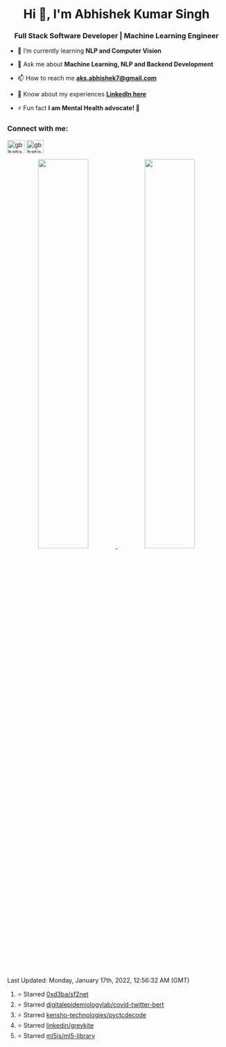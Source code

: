 <h1 align="center">Hi 👋, I'm Abhishek Kumar Singh</h1>
<h3 align="center">Full Stack Software Developer | Machine Learning Engineer</h3>

- 🌱 I’m currently learning **NLP and Computer Vision**

- 💬 Ask me about **Machine Learning, NLP and Backend Development**

- 📫 How to reach me **aks.abhishek7@gmail.com**

- 📄 Know about my experiences [**LinkedIn here**](www.linkedin.com/in/abhishek-singh-kumar)

- ⚡ Fun fact **I am Mental Health advocate! 🧠**

<h3 align="left">Connect with me:</h3>
<p align="left">
<a href="https://twitter.com/gbhatia30" target="blank"><img align="center" src="https://cdn.jsdelivr.net/npm/simple-icons@3.0.1/icons/twitter.svg" alt="gbhatia30" height="30" width="40" /></a>
<a href="https://linkedin.com/in/gbhatia30" target="blank"><img align="center" src="https://cdn.jsdelivr.net/npm/simple-icons@3.0.1/icons/linkedin.svg" alt="gbhatia30" height="30" width="40" /></a>
</p>

<p align="center">
<a href="https://github-readme-stats.vercel.app/api?username=gagan3012&count_private=true&show_icons=true&include_all_commits=false&hide_border=true&hide_title=true">
  <img width="48%"  src="https://github-readme-stats.vercel.app/api?username=gagan3012&count_private=true&show_icons=true&include_all_commits=false&hide_border=true&hide_title=true" />
</a>
<a href="https://github-readme-streak-stats.herokuapp.com/?user=gagan3012&hide_border=true">
  <img width="48%"  src="https://github-readme-streak-stats.herokuapp.com/?user=gagan3012&hide_border=true" />
</a>
</p>

<!--RECENT_ACTIVITY:last_update-->
Last Updated: Monday, January 17th, 2022, 12:56:32 AM (GMT)
<!--RECENT_ACTIVITY:last_update_end-->
<!--RECENT_ACTIVITY:start-->

1. ⭐ Starred [0xd3ba/sf2net](https://github.com/0xd3ba/sf2net)
2. ⭐ Starred [digitalepidemiologylab/covid-twitter-bert](https://github.com/digitalepidemiologylab/covid-twitter-bert)
3. ⭐ Starred [kensho-technologies/pyctcdecode](https://github.com/kensho-technologies/pyctcdecode)
4. ⭐ Starred [linkedin/greykite](https://github.com/linkedin/greykite)
5. ⭐ Starred [ml5js/ml5-library](https://github.com/ml5js/ml5-library)
<!--RECENT_ACTIVITY:end-->

